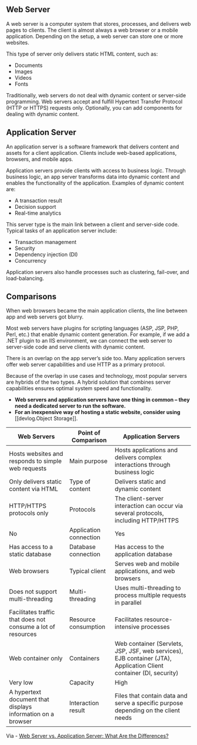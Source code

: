 
## Web Server

A web server is a computer system that stores, processes, and delivers web pages to clients. The client is almost always a web browser or a mobile application. Depending on the setup, a web server can store one or more websites.

This type of server only delivers static HTML content, such as:

- Documents
- Images
- Videos
- Fonts

Traditionally, web servers do not deal with dynamic content or server-side programming. Web servers accept and fulfill Hypertext Transfer Protocol (HTTP or HTTPS) requests only. Optionally, you can add components for dealing with dynamic content.

## Application Server

An application server is a software framework that delivers content and assets for a client application. Clients include web-based applications, browsers, and mobile apps.

Application servers provide clients with access to business logic. Through business logic, an app server transforms data into dynamic content and enables the functionality of the application. Examples of dynamic content are:

- A transaction result
- Decision support
- Real-time analytics

This server type is the main link between a client and server-side code. Typical tasks of an application server include:

- Transaction management
- Security
- Dependency injection (DI)
- Concurrency

Application servers also handle processes such as clustering, fail-over, and load-balancing.

## Comparisons

When web browsers became the main application clients, the line between app and web servers got blurry.

Most web servers have plugins for scripting languages (ASP, JSP, PHP, Perl, etc.) that enable dynamic content generation. For example, if we add a .NET plugin to an IIS environment, we can connect the web server to server-side code and serve clients with dynamic content.

There is an overlap on the app server’s side too. Many application servers offer web server capabilities and use HTTP as a primary protocol.

Because of the overlap in use cases and technology, most popular servers are hybrids of the two types. A hybrid solution that combines server capabilities ensures optimal system speed and functionality.

- **Web servers and application servers have one thing in common – they need a dedicated server to run the software.**
- **For an inexpensive way of hosting a static website, consider using** [[devlog.Object Storage]].

| **Web Servers**                                              | **Point of Comparison** | **Application Servers**                                                                                            |
| ------------------------------------------------------------ | ----------------------- | ------------------------------------------------------------------------------------------------------------------ |
| Hosts websites and responds to simple web requests           | Main purpose            | Hosts applications and delivers complex interactions through business logic                                        |
| Only delivers static content via HTML                        | Type of content         | Delivers static and dynamic content                                                                                |
| HTTP/HTTPS protocols only                                    | Protocols               | The client-server interaction can occur via several protocols, including HTTP/HTTPS                                |
| No                                                           | Application connection  | Yes                                                                                                                |
| Has access to a static database                              | Database connection     | Has access to the application database                                                                             |
| Web browsers                                                 | Typical client          | Serves web and mobile applications, and web browsers                                                               |
| Does not support multi-threading                             | Multi-threading         | Uses multi-threading to process multiple requests in parallel                                                      |
| Facilitates traffic that does not consume a lot of resources | Resource consumption    | Facilitates resource-intensive processes                                                                           |
| Web container only                                           | Containers              | Web container (Servlets, JSP, JSF, web services), EJB container (JTA), Application Client container (DI, security) |
| Very low                                                     | Capacity                | High                                                                                                               |
| A hypertext document that displays information on a browser  | Interaction result      | Files that contain data and serve a specific purpose depending on the client needs                                 |

Via - [Web Server vs. Application Server: What Are the Differences?](https://phoenixnap.com/blog/web-server-vs-application-server)
